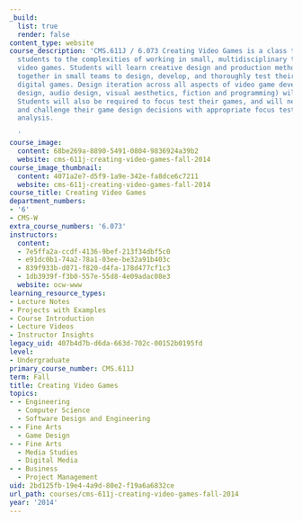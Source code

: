 ```yaml
---
_build:
  list: true
  render: false
content_type: website
course_description: 'CMS.611J / 6.073 Creating Video Games is a class that introduces
  students to the complexities of working in small, multidisciplinary teams to develop
  video games. Students will learn creative design and production methods, working
  together in small teams to design, develop, and thoroughly test their own original
  digital games. Design iteration across all aspects of video game development (game
  design, audio design, visual aesthetics, fiction and programming) will be stressed.
  Students will also be required to focus test their games, and will need to support
  and challenge their game design decisions with appropriate focus testing and data
  analysis.

  '
course_image:
  content: 68be269a-8890-5491-0804-9836924a39b2
  website: cms-611j-creating-video-games-fall-2014
course_image_thumbnail:
  content: 4071a2e7-d5f9-1a9e-342e-fa8dce6c7211
  website: cms-611j-creating-video-games-fall-2014
course_title: Creating Video Games
department_numbers:
- '6'
- CMS-W
extra_course_numbers: '6.073'
instructors:
  content:
  - 7e5ffa2a-ccdf-4136-9bef-213f34dbf5c0
  - e91dc0b1-74a2-78a1-03ee-be32a91b403c
  - 839f933b-d071-f820-d4fa-178d477cf1c3
  - 1db3939f-f3b0-557e-55d8-4e09adac08e3
  website: ocw-www
learning_resource_types:
- Lecture Notes
- Projects with Examples
- Course Introduction
- Lecture Videos
- Instructor Insights
legacy_uid: 407b4d7b-d6da-663d-702c-00152b0195fd
level:
- Undergraduate
primary_course_number: CMS.611J
term: Fall
title: Creating Video Games
topics:
- - Engineering
  - Computer Science
  - Software Design and Engineering
- - Fine Arts
  - Game Design
- - Fine Arts
  - Media Studies
  - Digital Media
- - Business
  - Project Management
uid: 2bd125fb-19e4-4a9d-80e2-f19a6a6832ce
url_path: courses/cms-611j-creating-video-games-fall-2014
year: '2014'
---
```

